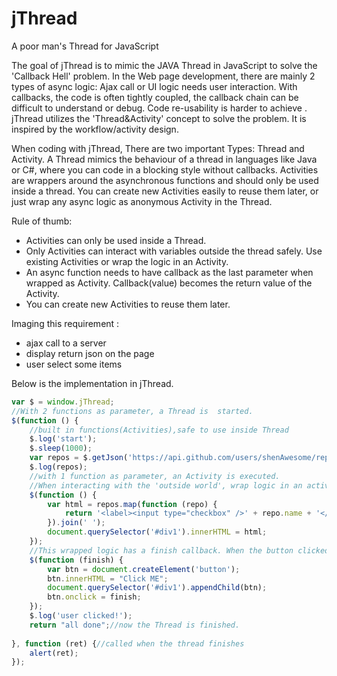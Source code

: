 # jThread
A poor man's Thread for JavaScript

The goal of jThread is to mimic the JAVA Thread in JavaScript to solve the 'Callback Hell' problem. In the Web page development, there are mainly 2 types of async logic: Ajax call or UI logic needs user interaction. 
With callbacks, the code is often tightly coupled, the callback chain can be difficult to understand or debug. Code re-usability is harder to achieve . jThread utilizes the 'Thread&Activity' concept to solve the problem. 
It is inspired by the workflow/activity design.

When coding with jThread, There are two important Types: Thread and Activity. A Thread mimics the behaviour of a thread in languages like Java or C#, where you can code in a blocking style without callbacks. 
Activities are wrappers around the asynchronous functions and should only be used inside a thread. You can create new Activities easily to reuse them later, or just wrap any async logic as anonymous Activity in the Thread.

Rule of thumb:
* Activities can only be used inside a Thread.
* Only Activities can interact with variables outside the thread safely. Use existing Activities or wrap the logic in an Activity. 
* An async function needs to have callback as the last parameter when wrapped as Activity. Callback(value) becomes the return value of the Activity.
* You can create new Activities to reuse them later.

Imaging this requirement :  

* ajax call to a server 
* display return json on the page
* user select some items

Below is the implementation in jThread.

```javascript
var $ = window.jThread; 
//With 2 functions as parameter, a Thread is  started.
$(function () {
	//built in functions(Activities),safe to use inside Thread
	$.log('start');
	$.sleep(1000);
	var repos = $.getJson('https://api.github.com/users/shenAwesome/repos');
	$.log(repos);
	//with 1 function as parameter, an Activity is executed.
	//When interacting with the 'outside world', wrap logic in an activity
	$(function () {
		var html = repos.map(function (repo) {
			return '<label><input type="checkbox" />' + repo.name + '</label></br>';
		}).join(' ');
		document.querySelector('#div1').innerHTML = html;
	});
	//This wrapped logic has a finish callback. When the button clicked, this activity finishes and the thread will continue.
	$(function (finish) {
		var btn = document.createElement('button');
		btn.innerHTML = "Click ME";
		document.querySelector('#div1').appendChild(btn);
		btn.onclick = finish;
	});
	$.log('user clicked!'); 
	return "all done";//now the Thread is finished. 
	
}, function (ret) {//called when the thread finishes
	alert(ret);
});
```